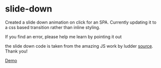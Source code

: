 # slide-down
Created a slide down animation on click for an SPA.
Currently updating it to a css based transition rather than inline styling.

If you find an error, please help me learn by pointing it out

the slide down code is taken from the amazing JS work by ludder [source](https://gist.github.com/ludder/4226288). Thank you!

[Demo](http://embed.plnkr.co/kSKEDGzamY7y6AlAUWop/)
